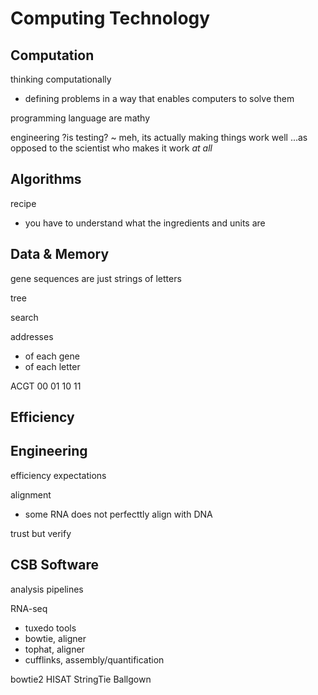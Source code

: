 # Computing Technology

## Computation

thinking computationally
- defining problems in a way that enables computers to solve them

programming language are mathy

engineering ?is testing?
~ meh, its actually making things work well
  ...as opposed to the scientist who makes it work _at all_


## Algorithms

recipe
- you have to understand what the ingredients and units are


## Data & Memory

gene sequences are just strings of letters

tree

search

addresses
- of each gene
- of each letter

ACGT
00
01
10
11


## Efficiency

## Engineering

efficiency
expectations

alignment
- some RNA does not perfecttly align with DNA

trust but verify


## CSB Software

analysis pipelines

RNA-seq
- tuxedo tools
- bowtie, aligner
- tophat, aligner
- cufflinks, assembly/quantification

bowtie2
HISAT
StringTie
Ballgown